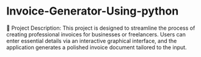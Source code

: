# Invoice-Generator-Using-python
📜 Project Description: This project is designed to streamline the process of creating professional invoices for businesses or freelancers. Users can enter essential details via an interactive graphical interface, and the application generates a polished invoice document tailored to the input.
